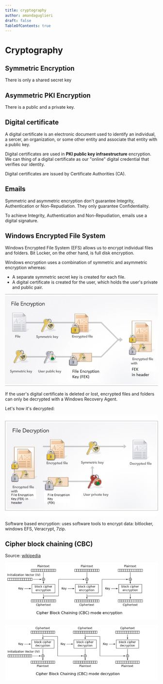 ```yaml
---
title: cryptography
author: amandaguglieri
draft: false
TableOfContents: true
---
```


# Cryptography


## Symmetric Encryption 

There is only a shared secret key

## Asymmetric PKI Encryption
There is a public and a private key.


## Digital certificate

A digital certificate is an electronic document used to identify an individual, a sercer, an organization, or some other entity and associate that entity with a public key.

Digital certificates are used in **PKI public key infraestructure** encryption. We can thing of a digital certificate as our "online" digital credential that verifies our identity.

Digital certificates are issued by Certificate Authorities (CA). 


## Emails

Symmetric and asymmetric encryption don't guarantee Integrity, Authentication or Non-Repudiation. They only guarantee Confidentiality. 

To achieve Integrity, Authentication and Non-Repudiation, emails use a digital signature.



## Windows Encrypted File System

Windows Encrypted File System (EFS) allows us to encrypt individual files and folders. Bit Locker, on the other hand, is full disk encryption.

Windows encryption uses a combination of symmetric and asymmetric encryption whereas:

+ A separate symmetric secret key is created for each file.
+ A digital certificate is created for the user, which holds the user's private and public pair.

![windows file encryption](img/windows-file-encryption.png)

If the user's digital certificate is deleted or lost, encrypted files and folders can only be decrypted with a Windows Recovery Agent.

Let's how it's decrypted: 

![windows file decryption](img/windows-file-decryption.png)


Software based encryption: uses software tools to encrypt data: bitlocker, windows EFS, Veracrypt, 7zip.


## Cipher block chaining (CBC)

Source: [wikipedia](https://en.wikipedia.org/wiki/Block_cipher_mode_of_operation)

![cbc mechanism](img/cbc-encryption.png)


![cbc mechanism](img/cbc-decryption.png)

